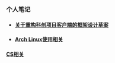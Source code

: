 ### 个人笔记<br>

- #### [关于重构科创项目客户端的框架设计草案](./Unity.md)<br>

- #### [Arch Linux使用相关](./arch.md)<br>

#### [CS相关](./CSNode.md)